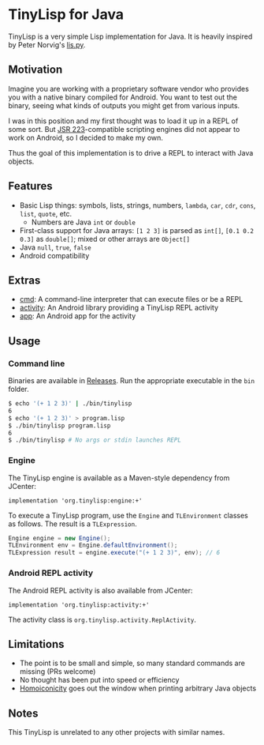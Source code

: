 # TinyLisp for Java
TinyLisp is a very simple Lisp implementation for Java. It is heavily inspired
by Peter Norvig's [lis.py](http://norvig.com/lispy.html).

## Motivation
Imagine you are working with a proprietary software vendor who provides you with
a native binary compiled for Android. You want to test out the binary, seeing
what kinds of outputs you might get from various inputs.

I was in this position and my first thought was to load it up in a REPL of some
sort. But [JSR
223](https://en.wikipedia.org/wiki/Scripting_for_the_Java_Platform)-compatible
scripting engines did not appear to work on Android, so I decided to make my
own.

Thus the goal of this implementation is to drive a REPL to interact with Java
objects.

## Features
- Basic Lisp things: symbols, lists, strings, numbers, `lambda`, `car`, `cdr`,
  `cons`, `list`, `quote`, etc.
  - Numbers are Java `int` or `double`
- First-class support for Java arrays: `[1 2 3]` is parsed as `int[]`, `[0.1 0.2
  0.3]` as `double[]`; mixed or other arrays are `Object[]`
- Java `null`, `true`, `false`
- Android compatibility

## Extras
- [cmd](./cmd): A command-line interpreter that can execute files or be a REPL
- [activity](./activity): An Android library providing a TinyLisp REPL activity
- [app](./app): An Android app for the activity

## Usage
### Command line
Binaries are available in
[Releases](https://github.com/amake/TinyLisp/releases). Run the appropriate
executable in the `bin` folder.

```sh
$ echo '(+ 1 2 3)' | ./bin/tinylisp
6
$ echo '(+ 1 2 3)' > program.lisp
$ ./bin/tinylisp program.lisp
6
$ ./bin/tinylisp # No args or stdin launches REPL
```

### Engine
The TinyLisp engine is available as a Maven-style dependency from JCenter:

```
implementation 'org.tinylisp:engine:+'
```

To execute a TinyLisp program, use the `Engine` and `TLEnvironment` classes as
follows. The result is a `TLExpression`.

```java
Engine engine = new Engine();
TLEnvironment env = Engine.defaultEnvironment();
TLExpression result = engine.execute("(+ 1 2 3)", env); // 6
```

### Android REPL activity
The Android REPL activity is also available from JCenter:

```
implementation 'org.tinylisp:activity:+'
```

The activity class is `org.tinylisp.activity.ReplActivity`.

## Limitations
- The point is to be small and simple, so many standard commands are missing
  (PRs welcome)
- No thought has been put into speed or efficiency
- [Homoiconicity](https://en.wikipedia.org/wiki/Homoiconicity) goes out the
  window when printing arbitrary Java objects

## Notes
This TinyLisp is unrelated to any other projects with similar names.

